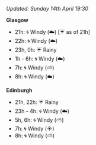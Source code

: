 *Updated: Sunday 14th April 19:30*

**Glasgow**

* 21h: :cyclone: Windy (:cloud:) [:umbrella: as of 21h]
* 22h: :cyclone: Windy (:cloud:)
* 23h, 0h: :umbrella: Rainy
* 1h - 6h: :cyclone: Windy (:cloud:)
* 7h: :cyclone: Windy (:partly_sunny:)
* 8h: :cyclone: Windy (:cloud:)

**Edinburgh**

* 21h, 22h: :umbrella: Rainy
* 23h - 4h: :cyclone: Windy (:cloud:)
* 5h, 6h: :cyclone: Windy (:partly_sunny:)
* 7h: :cyclone: Windy (:sunny:)
* 8h: :cyclone: Windy (:partly_sunny:)
